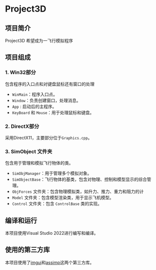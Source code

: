 
# Project3D

## 项目简介

Project3D 希望成为一飞行模拟程序

## 项目组成
### 1. Win32部分

包含程序的入口点和对键盘鼠标还有窗口的处理

- `WinMain`：程序入口点。
- `Window`：负责创建窗口，处理消息。
- `App` : 启动后的主程序。
- `KeyBoard` 和 `Mouse`：用于处理鼠标和键盘。

### 2. DirectX部分

采用DirectX11，主要部分位于`Graphics.cpp`。

### 3. SimObject 文件夹

包含用于管理和模拟飞行物体的类。

- `SimObjManager`：用于管理多个模拟对象。
- `SimObjectBase`：飞行物体的基类，包含对物理、控制和模型显示的综合管理。
- `ObjForces` 文件夹：包含物理模拟类，如升力、推力、重力和阻力的计
- `Model` 文件夹：包含模型渲染类，用于显示飞机模型。
- `Control` 文件夹：包含 `ControlBase` 类的实现。

## 编译和运行

本项目使用Visual Studio 2022进行编写和编译。

## 使用的第三方库

本项目使用了[imgui](https://github.com/ocornut/imgui)和[assimp](https://github.com/assimp/assimp)这两个第三方库。
